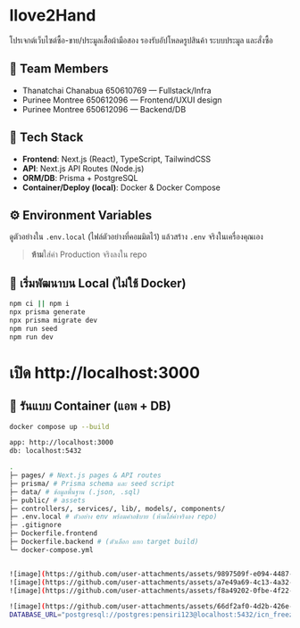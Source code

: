 # Ilove2Hand

โปรเจกต์เว็บไซต์ซื้อ-ขาย/ประมูลเสื้อผ้ามือสอง รองรับอัปโหลดรูปสินค้า ระบบประมูล และสั่งซื้อ

## 👥 Team Members
- Thanatchai Chanabua  650610769 — Fullstack/Infra 
- Purinee Montree 650612096 — Frontend/UXUI design
- Purinee Montree 650612096 — Backend/DB

## 🧰 Tech Stack
- **Frontend**: Next.js (React), TypeScript, TailwindCSS
- **API**: Next.js API Routes (Node.js)
- **ORM/DB**: Prisma + PostgreSQL
- **Container/Deploy (local)**: Docker & Docker Compose

## ⚙️ Environment Variables
ดูตัวอย่างใน `.env.local` (ไฟล์ตัวอย่างที่คอมมิตไว้) แล้วสร้าง `.env` จริงในเครื่องคุณเอง  
> **ห้าม**ใส่ค่า Production จริงลงใน repo

## 🚀 เริ่มพัฒนาบน Local (ไม่ใช้ Docker)
```bash
npm ci || npm i
npx prisma generate
npx prisma migrate dev
npm run seed
npm run dev
```
# เปิด http://localhost:3000

## 🐳 รันแบบ Container (แอพ + DB)
```bash 
docker compose up --build

app: http://localhost:3000
db: localhost:5432

.
├─ pages/ # Next.js pages & API routes
├─ prisma/ # Prisma schema และ seed script
├─ data/ # ข้อมูลพื้นฐาน (.json, .sql)
├─ public/ # assets
├─ controllers/, services/, lib/, models/, components/
├─ .env.local # ตัวอย่าง env พร้อมคำอธิบาย (ห้ามใส่ค่าจริงลง repo)
├─ .gitignore
├─ Dockerfile.frontend
├─ Dockerfile.backend # (ตัวเลือก แยก target build)
└─ docker-compose.yml


![image](https://github.com/user-attachments/assets/9897509f-e094-4487-b087-c54353cf7578)
![image](https://github.com/user-attachments/assets/a7e49a69-4c13-4a32-a5d8-d65a613eb81e)
![image](https://github.com/user-attachments/assets/f8a49202-0fbe-4f22-94b9-d81d7b8c5001)

![image](https://github.com/user-attachments/assets/66df2af0-4d2b-426e-87ab-e4c07a3f1cc3)
DATABASE_URL="postgresql://postgres:pensiri123@localhost:5432/icn_freeze?schema=public"
